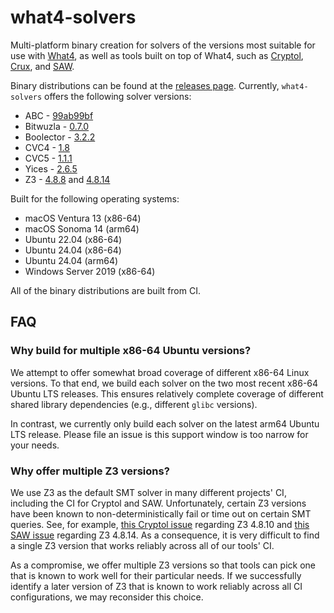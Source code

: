# what4-solvers

Multi-platform binary creation for solvers of the versions most suitable for use
with [What4](https://github.com/GaloisInc/what4), as well as tools built on top
of What4, such as [Cryptol](https://cryptol.net/),
[Crux](https://crux.galois.com/), and [SAW](https://saw.galois.com/).

Binary distributions can be found at the
[releases page](https://github.com/GaloisInc/what4-solvers/releases).
Currently, `what4-solvers` offers the following solver versions:

* ABC - [99ab99bf](https://github.com/berkeley-abc/abc/tree/99ab99bfa6d1c2cc11d59af16aa26b273f611674)
* Bitwuzla - [0.7.0](https://github.com/bitwuzla/bitwuzla/tree/3cf7c35b97c60016883cc19c4d6a9344a989a4d6)
* Boolector - [3.2.2](https://github.com/Boolector/boolector/tree/e7aba964f69cd52dbe509e46e818a4411b316cd3)
* CVC4 - [1.8](https://github.com/CVC4/CVC4-archived/tree/5247901077efbc7b9016ba35fded7a6ab459a379)
* CVC5 - [1.1.1](https://github.com/cvc5/cvc5/tree/ebfdf84d5698eeb83e0fa4e45101fe4a8f4543eb)
* Yices - [2.6.5](https://github.com/SRI-CSL/yices2/tree/8e6297e233299631147f98659224c3118fc6a215)
* Z3 - [4.8.8](https://github.com/Z3Prover/z3/tree/ad55a1f1c617a7f0c3dd735c0780fc758424c7f1) and
       [4.8.14](https://github.com/Z3Prover/z3/tree/df8f9d7dcb8b9f9b3de1072017b7c2b7f63f0af8)

Built for the following operating systems:

* macOS Ventura 13 (x86-64)
* macOS Sonoma 14 (arm64)
* Ubuntu 22.04 (x86-64)
* Ubuntu 24.04 (x86-64)
* Ubuntu 24.04 (arm64)
* Windows Server 2019 (x86-64)

All of the binary distributions are built from CI.

## FAQ

### Why build for multiple x86-64 Ubuntu versions?

We attempt to offer somewhat broad coverage of different x86-64 Linux versions.
To that end, we build each solver on the two most recent x86-64 Ubuntu LTS
releases. This ensures relatively complete coverage of different shared library
dependencies (e.g., different `glibc` versions).

In contrast, we currently only build each solver on the latest arm64 Ubuntu LTS
release. Please file an issue is this support window is too narrow for your
needs.

### Why offer multiple Z3 versions?

We use Z3 as the default SMT solver in many different projects' CI, including
the CI for Cryptol and SAW. Unfortunately, certain Z3 versions have been known
to non-deterministically fail or time out on certain SMT queries. See, for
example, [this Cryptol issue](https://github.com/GaloisInc/cryptol/issues/1107)
regarding Z3 4.8.10 and
[this SAW issue](https://github.com/GaloisInc/saw-script/issues/1772) regarding
Z3 4.8.14. As a consequence, it is very difficult to find a single Z3 version
that works reliably across all of our tools' CI.

As a compromise, we offer multiple Z3 versions so that tools can pick one that
is known to work well for their particular needs. If we successfully identify a
later version of Z3 that is known to work reliably across all CI
configurations, we may reconsider this choice.
